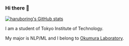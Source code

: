 ### Hi there 👋

[![haruboring's GitHub stats](https://github-readme-stats.vercel.app/api?username=haruboring&theme=vue-dark&show_icons=true)](https://github.com/haruboring/github-readme-stats)

I am a student of Tokyo Institute of Technology.

My major is NLP/ML and I belong to [Okumura Laboratory](https://lr-www.pi.titech.ac.jp/wp/).
